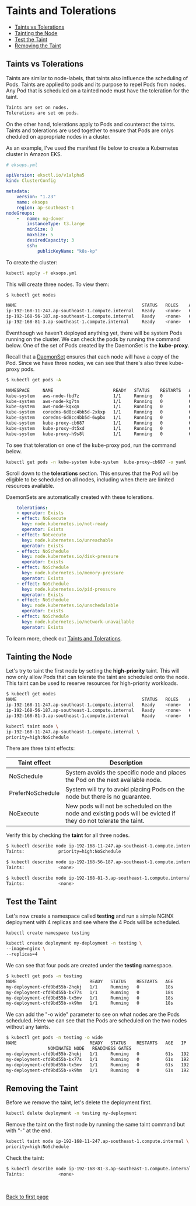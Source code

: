 
# Taints and Tolerations 


  - [Taints vs Tolerations](#taints-vs-tolerations)
  - [Tainting the Node](#tainting-the-node)
  - [Test the Taint](#test-the-taint)
  - [Removing the Taint](#removing-the-taint)


## Taints vs Tolerations 

Taints are similar to node-labels, that taints also influence the scheduling of Pods. Taints are applied to pods and its purpose to repel Pods from nodes. Any Pod that is scheduled on a tainted node must have the toleration for the taint.

```bash
Taints are set on nodes.
Tolerations are set on pods. 
```

On the other hand, tolerations apply to Pods and counteract the taints.  Taints and tolerations are used together to ensure that Pods are onlys cheduled on appropriate nodes in a cluster.

As an example, I've used the manifest file below to create a Kubernetes cluster in Amazon EKS.

```yaml
# eksops.yml 

apiVersion: eksctl.io/v1alpha5
kind: ClusterConfig

metadata:
    version: "1.23"
    name: eksops
    region: ap-southeast-1 
nodeGroups:
    -   name: ng-dover
        instanceType: t3.large
        minSize: 0
        maxSize: 5
        desiredCapacity: 3
        ssh: 
            publicKeyName: "k8s-kp" 
```

To create the cluster:

```bash
kubectl apply -f eksops.yml 
```

This will create three nodes. To view them:

```bash
$ kubectl get nodes

NAME                                                STATUS   ROLES    AGE     VERSION
ip-192-168-11-247.ap-southeast-1.compute.internal   Ready    <none>   6h30m   v1.23.13-eks-fb459a0
ip-192-168-56-187.ap-southeast-1.compute.internal   Ready    <none>   6h30m   v1.23.13-eks-fb459a0
ip-192-168-81-3.ap-southeast-1.compute.internal     Ready    <none>   6h30m   v1.23.13-eks-fb459a0 
```

Eventhough we haven't deployed anything yet, there will be system Pods running on the cluster. We can check the pods by running the command below. One of the set of Pods created by the DaemonSet is the **kube-proxy**. 

Recall that a [DaemonSet](./010-DaemonSets.md) ensures that each node will have a copy of the Pod. Since we have three nodes, we can see that there's also three kube-proxy pods.

```bash
$ kubectl get pods -A

NAMESPACE     NAME                       READY   STATUS    RESTARTS   AGE
kube-system   aws-node-fbd7z             1/1     Running   0          6h40m
kube-system   aws-node-kg7tn             1/1     Running   0          6h40m
kube-system   aws-node-kqxqn             1/1     Running   0          6h40m
kube-system   coredns-6d8cc4bb5d-2xkxp   1/1     Running   0          6h51m
kube-system   coredns-6d8cc4bb5d-6wpbx   1/1     Running   0          6h51m
kube-system   kube-proxy-cb687           1/1     Running   0          6h40m
kube-system   kube-proxy-dt5xd           1/1     Running   0          6h40m
kube-system   kube-proxy-h9s8l           1/1     Running   0          6h40m 
```

To see that toleration on one of the kube-proxy pod, run the command below.

```bash
kubectl get pods -n kube-system kube-system  kube-proxy-cb687 -o yaml
```

Scroll down to the **tolerations** section. This ensures that the Pod will be eligible to be scheduled on all nodes, including when there are limited resources available.

DaemonSets are automatically created with these tolerations.

```yaml
    tolerations:
    - operator: Exists
    - effect: NoExecute
      key: node.kubernetes.io/not-ready
      operator: Exists
    - effect: NoExecute
      key: node.kubernetes.io/unreachable
      operator: Exists
    - effect: NoSchedule
      key: node.kubernetes.io/disk-pressure
      operator: Exists
    - effect: NoSchedule
      key: node.kubernetes.io/memory-pressure
      operator: Exists
    - effect: NoSchedule
      key: node.kubernetes.io/pid-pressure
      operator: Exists
    - effect: NoSchedule
      key: node.kubernetes.io/unschedulable
      operator: Exists
    - effect: NoSchedule
      key: node.kubernetes.io/network-unavailable
      operator: Exists 
```

To learn more, check out [Taints and Tolerations](https://kubernetes.io/docs/concepts/scheduling-eviction/taint-and-toleration/).

## Tainting the Node 

Let's try to taint the first node by setting the **high-priority** taint. This will now only allow Pods that can tolerate the taint are scheduled onto the node. This taint can be used to reserve resources for high-priority workloads.

```bash
$ kubectl get nodes
NAME                                                STATUS   ROLES    AGE     VERSION
ip-192-168-11-247.ap-southeast-1.compute.internal   Ready    <none>   6h45m   v1.23.13-eks-fb459a0
ip-192-168-56-187.ap-southeast-1.compute.internal   Ready    <none>   6h45m   v1.23.13-eks-fb459a0
ip-192-168-81-3.ap-southeast-1.compute.internal     Ready    <none>   6h45m   v1.23.13-eks-fb459a0 
```

```bash
kubectl taint node \
ip-192-168-11-247.ap-southeast-1.compute.internal \
priority=high:NoSchedule 
```

There are three taint effects:


Taint effect | Description |
---------|----------|
 NoSchedule | System avoids the specific node and places the Pod on the next available node.   
 PreferNoSchedule | System will try to avoid placing Pods on the node but there is no guarantee. 
 NoExecute | New pods will not be scheduled on the node and existing pods will be evicted if they do not tolerate the taint. 


Verify this by checking the **taint** for all three nodes.

```bash
$ kubectl describe node ip-192-168-11-247.ap-southeast-1.compute.internal | grep Taint
Taints:             priority=high:NoSchedule
```

```bash
$ kubectl describe node ip-192-168-56-187.ap-southeast-1.compute.internal | grep Taint
Taints:             <none>
```

```bash
$ kubectl describe node ip-192-168-81-3.ap-southeast-1.compute.internal | grep Taint
Taints:             <none>  
```

## Test the Taint 

Let's now create a namespace called **testing** and run a simple NGINX deployment with 4 replicas and see where the 4 Pods will be scheduled.

```bash
kubectl create namespace testing 
```
```bash
kubectl create deployment my-deployment -n testing \
--image=nginx \
--replicas=4
```

We can see that four pods are created under the **testing** namespace.

```bash
$ kubectl get pods -n testing
NAME                            READY   STATUS    RESTARTS   AGE
my-deployment-cfd9bd55b-2hqkj   1/1     Running   0          18s
my-deployment-cfd9bd55b-bx77s   1/1     Running   0          18s
my-deployment-cfd9bd55b-tx5mv   1/1     Running   0          18s
my-deployment-cfd9bd55b-xk9hm   1/1     Running   0          18s 
```

We can add the "-o wide" parameter to see on what nodes are the Pods scheduled. Here we can see that the Pods are scheduled on the two nodes without any taints.

```bash
$ kubectl get pods -n testing -o wide
NAME                            READY   STATUS    RESTARTS   AGE   IP               NODE
                NOMINATED NODE   READINESS GATES
my-deployment-cfd9bd55b-2hqkj   1/1     Running   0          61s   192.168.54.78    ip-192-168-56-187.ap-southeast-1.compute.internal   <none>           <none>
my-deployment-cfd9bd55b-bx77s   1/1     Running   0          61s   192.168.43.49    ip-192-168-56-187.ap-southeast-1.compute.internal   <none>           <none>
my-deployment-cfd9bd55b-tx5mv   1/1     Running   0          61s   192.168.88.99    ip-192-168-81-3.ap-southeast-1.compute.internal     <none>           <none>
my-deployment-cfd9bd55b-xk9hm   1/1     Running   0          61s   192.168.69.116   ip-192-168-81-3.ap-southeast-1.compute.internal     <none>           <none> 
```

## Removing the Taint 

Before we remove the taint, let's delete the deployment first.

```bash
kubectl delete deployment -n testing my-deployment 
```

Remove the taint on the first node by running the same taint command but with "-" at the end.

```bash
kubectl taint node ip-192-168-11-247.ap-southeast-1.compute.internal \
priority=high:NoSchedule 
```

Check the taint:

```bash
$ kubectl describe node ip-192-168-81-3.ap-southeast-1.compute.internal | grep Taint
Taints:             <none> 
```


<br>

[Back to first page](../../README.md#kubernetes)
